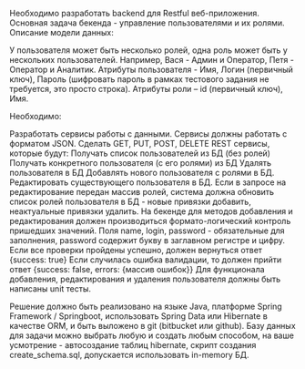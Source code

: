 Необходимо разработать backend для Restful веб-приложения. Основная задача бекенда - управление пользователями и их ролями. Описание модели данных:  

У пользователя может быть несколько ролей, одна роль может быть у нескольких пользователей. Например, Вася - Админ и Оператор, Петя - Оператор и Аналитик. 
Атрибуты пользователя - Имя, Логин (первичный ключ), Пароль (шифровать пароль в рамках тестового задания не требуется, это просто строка). 
Атрибуты роли – id (первичный ключ), Имя. 
 

Необходимо: 

Разработать сервисы работы с данными. Сервисы должны работать с форматом JSON. Сделать GET, PUT, POST, DELETE REST сервисы, которые будут:
Получать список пользователей из БД (без ролей)
Получать конкретного пользователя (с его ролями) из БД
Удалять пользователя в БД
Добавлять нового пользователя с ролями в БД.
Редактировать существующего пользователя в БД. Если в запросе на редактирование передан массив ролей, система должна обновить список ролей пользователя в БД - новые привязки добавить, неактуальные привязки удалить.
На бекенде для методов добавления и редактирования должен производиться формато-логический контроль пришедших значений. Поля name, login, password - обязательные для заполнения, password содержит букву в заглавном регистре и цифру. 
Если все проверки пройдены успешно, должен вернуться ответ {success: true}
Если случилась ошибка валидации, то должен прийти ответ {success: false, errors: {массив ошибок}}
Для функционала добавления, редактирования и удаления пользователя должны быть написаны unit тесты. 
 

Решение должно быть реализовано на языке Java,  платформе Spring Framework / Springboot, использовать Spring Data или Hibernate в качестве ORM, и быть выложено в git (bitbucket или github). Базу данных для задачи можно выбрать любую и создать любым способом, на ваше усмотрение - автосоздание таблиц hibernate, скрипт создания create_schema.sql, допускается использовать in-memory БД. 



